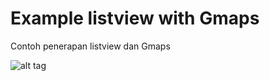 Example listview with Gmaps
==================

Contoh penerapan listview dan Gmaps

![alt tag](http://pratamawijaya.com/wp-content/uploads/2014/09/listview-googlemaps.gif)

